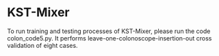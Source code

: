 # KST-Mixer

To run training and testing processes of KST-Mixer, please run the code colon_code5.py.
It performs leave-one-colonoscope-insertion-out cross validation of eight cases.
